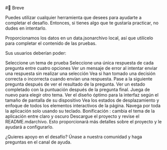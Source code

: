 #📝 Breve

Puedes utilizar cualquier herramienta que desees para ayudarte a completar el desafío. Entonces, si tienes algo que te gustaría practicar, no dudes en intentarlo.

Proporcionamos los datos en un data.jsonarchivo local, así que utilícelo para completar el contenido de las pruebas.

Sus usuarios deberían poder:

Seleccione un tema de prueba
Seleccione una única respuesta de cada pregunta entre cuatro opciones
Ver un mensaje de error al intentar enviar una respuesta sin realizar una selección
Vea si han tomado una decisión correcta o incorrecta cuando envían una respuesta.
Pase a la siguiente pregunta después de ver el resultado de la pregunta.
Ver un estado completado con la puntuación después de la pregunta final.
Juega de nuevo para elegir otro tema.
Ver el diseño óptimo para la interfaz según el tamaño de pantalla de su dispositivo
Vea los estados de desplazamiento y enfoque de todos los elementos interactivos de la página.
Navega por toda la aplicación solo usando su teclado.
Bonificación : cambia el tema de la aplicación entre claro y oscuro
Descargue el proyecto y revise el README.mdarchivo. Esto proporcionará más detalles sobre el proyecto y le ayudará a configurarlo.

¿Quieres apoyo en el desafío? Únase a nuestra comunidad y haga preguntas en el canal de ayuda.


